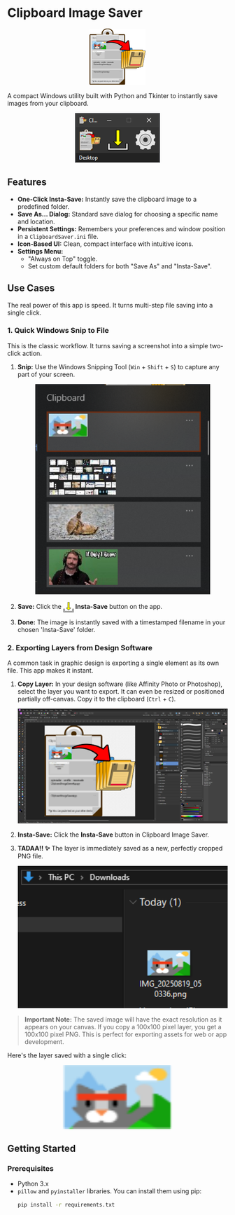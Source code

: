 # Clipboard Image Saver

<p align="center">
  <img src="docs/Ico_ClipboardImageSaverApp.png" alt="Application Icon" width="128"/>
</p>

A compact Windows utility built with Python and Tkinter to instantly save images from your clipboard.

<p align="center">
  <img src="docs/app_screenshot.png" alt="Application Screenshot"/>
</p>

## Features

-   **One-Click Insta-Save:** Instantly save the clipboard image to a predefined folder.
-   **Save As... Dialog:** Standard save dialog for choosing a specific name and location.
-   **Persistent Settings:** Remembers your preferences and window position in a `ClipboardSaver.ini` file.
-   **Icon-Based UI:** Clean, compact interface with intuitive icons.
-   **Settings Menu:**
    -   "Always on Top" toggle.
    -   Set custom default folders for both "Save As" and "Insta-Save".

## Use Cases

The real power of this app is speed. It turns multi-step file saving into a single click.

### 1. Quick Windows Snip to File

This is the classic workflow. It turns saving a screenshot into a simple two-click action.

1.  **Snip:** Use the Windows Snipping Tool (`Win` + `Shift` + `S`) to capture any part of your screen.
    <p align="center">
      <img src="docs/ClipboardExample.png" alt="Example of a snipped image" width="400"/>
    </p>

2.  **Save:** Click the <img src="icon_dwnld.png" width="24" valign="middle"> **Insta-Save** button on the app.

3.  **Done:** The image is instantly saved with a timestamped filename in your chosen 'Insta-Save' folder.

### 2. Exporting Layers from Design Software

A common task in graphic design is exporting a single element as its own file. This app makes it instant.

1.  **Copy Layer:** In your design software (like Affinity Photo or Photoshop), select the layer you want to export. It can even be resized or positioned partially off-canvas. Copy it to the clipboard (`Ctrl` + `C`).
    <p align="center">
      <img src="docs/Affinity.png" alt="Selecting a layer in Affinity Photo" width="500"/>
    </p>

2.  **Insta-Save:** Click the **Insta-Save** button in Clipboard Image Saver.

3.  **TADAA!! ✨** The layer is immediately saved as a new, perfectly cropped PNG file.
    <p align="center">
      <img src="docs/InTheDownloads.png" alt="The resulting file in the Downloads folder" width="500"/>
    </p>

> **Important Note:** The saved image will have the exact resolution as it appears on your canvas. If you copy a 100x100 pixel layer, you get a 100x100 pixel PNG. This is perfect for exporting assets for web or app development.

Here's the layer saved with a single click:

<p align="center">
  <img src="docs/NiceCat.png" alt="Another example of a saved character layer" width="250"/>
</p>

## Getting Started

### Prerequisites
- Python 3.x
- `pillow` and `pyinstaller` libraries. You can install them using pip:
  ```bash
  pip install -r requirements.txt